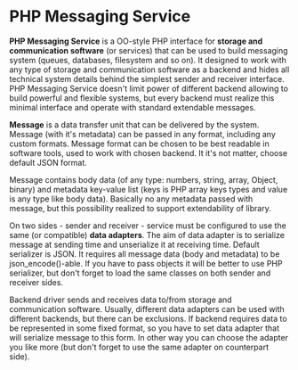 PHP Messaging Service
=====================

**PHP Messaging Service** is a OO-style PHP interface for **storage and communication software** (or services) that can be used to build messaging system (queues, databases, filesystem and so on). It designed to work with any type of storage and communication software as a backend and hides all technical system details behind the simplest sender and receiver interface. PHP Messaging Service doesn't limit power of different backend allowing to build powerful and flexible systems, but every backend must realize this minimal interface and operate with standard extendable messages.

**Message** is a data transfer unit that can be delivered by the system. Message (with it's metadata) can be passed in any format, including any custom formats. Message format can be chosen to be best readable in software tools, used to work with chosen backend. It it's not matter, choose default JSON format.

Message contains body data (of any type: numbers, string, array, Object, binary) and metadata key-value list (keys is PHP array keys types and value is any type like body data). Basically no any metadata passed with message, but this possibility realized to support extendability of library.

On two sides - sender and receiver - service must be configured to use the same (or compatible) **data adapters**. The aim of data adapter is to serialize message at sending time and unserialize it at receiving time. Default serializer is JSON. It requires all message data (body and metadata) to be json_encode()-able. If you have to pass objects it will be better to use PHP serializer, but don't forget to load the same classes on both sender and receiver sides.

Backend driver sends and receives data to/from storage and communication software. Usually, different data adapters can be used with different backends, but there can be exclusions. If backend requires data to be represented in some fixed format, so you have to set data adapter that will serialize message to this form. In other way you can choose the adapter you like more (but don't forget to use the same adapter on counterpart side).